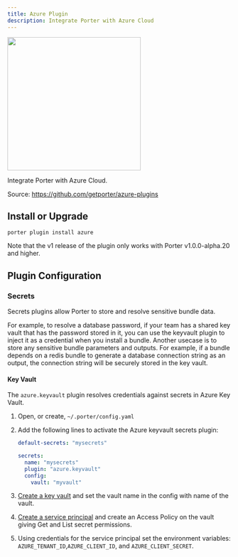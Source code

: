 ```yaml
---
title: Azure Plugin
description: Integrate Porter with Azure Cloud
---
```


<img src="/images/plugins/azure.png" class="mixin-logo" style="width: 300px"/>

Integrate Porter with Azure Cloud.

Source: https://github.com/getporter/azure-plugins

## Install or Upgrade

```
porter plugin install azure
```

Note that the v1 release of the plugin only works with Porter v1.0.0-alpha.20 and higher.

## Plugin Configuration

### Secrets

Secrets plugins allow Porter to store and resolve sensitive bundle data.

For example, to resolve a database password, if your team has a shared key vault that has the password stored in it, you
can use the keyvault plugin to inject it as a credential when you install a bundle.
Another usecase is to store any sensitive bundle parameters and outputs. For
example, if a bundle depends on a redis bundle to generate a database connection
string as an output, the connection string will be securely stored in the key
vault.

#### Key Vault

The `azure.keyvault` plugin resolves credentials against secrets in Azure Key Vault.

1. Open, or create, `~/.porter/config.yaml`
1. Add the following lines to activate the Azure keyvault secrets plugin:

    ```yaml
    default-secrets: "mysecrets"
    
    secrets:
      name: "mysecrets"
      plugin: "azure.keyvault"
      config:
        vault: "myvault"
    ```
1. [Create a key vault][keyvault] and set the vault name in the config with name of the vault.
1. [Create a service principal][sp] and create an Access Policy on the vault giving Get and List secret permissions.
1. Using credentials for the service principal set the environment variables: `AZURE_TENANT_ID`,`AZURE_CLIENT_ID`,  and `AZURE_CLIENT_SECRET`.

[account]: https://docs.microsoft.com/en-us/azure/storage/common/storage-quickstart-create-account?tabs=azure-portal
[container]: https://docs.microsoft.com/en-us/azure/storage/blobs/storage-quickstart-blobs-portal#create-a-container
[connstring]: https://docs.microsoft.com/en-us/azure/storage/common/storage-configure-connection-string?toc=%2fazure%2fstorage%2fblobs%2ftoc.json#view-and-copy-a-connection-string
[keyvault]: https://docs.microsoft.com/en-us/azure/key-vault/quick-create-portal#create-a-vault
[sp]: https://docs.microsoft.com/en-us/azure/active-directory/develop/howto-create-service-principal-portal
